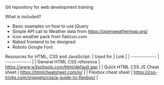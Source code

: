 Git repository for web development training

What is included?
- Basic examples on how to use jQuery
- Simple API call to Weather data from https://openweathermap.org/
- Icon weather pack from flaticon.com
- Naked frontend to be designed
- Roboto Google Font


Resources for HTML, CSS and JavaScript:
| Used for   | Link |
| ------------- | ------------- |
| General HTML CSS reference  | https://www.w3schools.com/html/default.asp   |
| Quick HTML CSS JS Cheat sheet  | https://htmlcheatsheet.com/js/  |
| Flexbox cheat sheet  | https://css-tricks.com/snippets/css/a-guide-to-flexbox/  |
